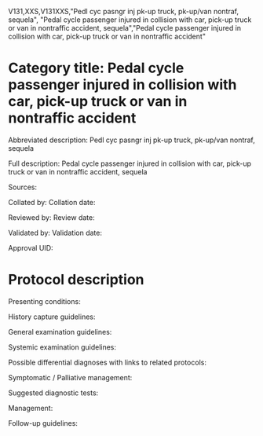 V131,XXS,V131XXS,"Pedl cyc pasngr inj pk-up truck, pk-up/van nontraf, sequela", "Pedal cycle passenger injured in collision with car, pick-up truck or van in nontraffic accident, sequela","Pedal cycle passenger injured in collision with car, pick-up truck or van in nontraffic accident"
# Category title: Pedal cycle passenger injured in collision with car, pick-up truck or van in nontraffic accident

Abbreviated description: Pedl cyc pasngr inj pk-up truck, pk-up/van nontraf, sequela

Full description: Pedal cycle passenger injured in collision with car, pick-up truck or van in nontraffic accident, sequela

Sources:

Collated by:
Collation date:

Reviewed by:
Review date:

Validated by:
Validation date:

Approval UID:

# Protocol description

Presenting conditions:

History capture guidelines:

General examination guidelines:

Systemic examination guidelines:

Possible differential diagnoses with links to related protocols:

Symptomatic / Palliative management:

Suggested diagnostic tests:

Management:

Follow-up guidelines:
